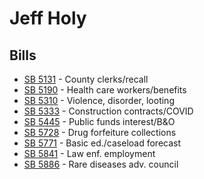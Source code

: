 # Jeff Holy
## Bills
* [SB 5131](bill/2021-22/sb/5131/) - County clerks/recall
* [SB 5190](bill/2021-22/sb/5190/) - Health care workers/benefits
* [SB 5310](bill/2021-22/sb/5310/) - Violence, disorder, looting
* [SB 5333](bill/2021-22/sb/5333/) - Construction contracts/COVID
* [SB 5445](bill/2021-22/sb/5445/) - Public funds interest/B&O
* [SB 5728](bill/2021-22/sb/5728/) - Drug forfeiture collections
* [SB 5771](bill/2021-22/sb/5771/) - Basic ed./caseload forecast
* [SB 5841](bill/2021-22/sb/5841/) - Law enf. employment
* [SB 5886](bill/2021-22/sb/5886/) - Rare diseases adv. council
